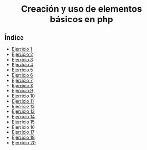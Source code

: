 <div align="center">

# Creación y uso de elementos básicos en php
<div align="justify">

## Índice

- [Ejercicio 1](https://github.com/ATPRodriguez/AED/tree/main/Elementos-basicos-en-php/Ejercicios/Ejercicio%201)
- [Ejercicio 2](https://github.com/ATPRodriguez/AED/tree/main/Elementos-basicos-en-php/Ejercicios/Ejercicio%202)
- [Ejercicio 3](https://github.com/ATPRodriguez/AED/tree/main/Elementos-basicos-en-php/Ejercicios/Ejercicio%203)
- [Ejercicio 4](https://github.com/ATPRodriguez/AED/tree/main/Elementos-basicos-en-php/Ejercicios/Ejercicio%204)
- [Ejercicio 5](https://github.com/ATPRodriguez/AED/tree/main/Elementos-basicos-en-php/Ejercicios/Ejercicio%205)
- [Ejercicio 6](https://github.com/ATPRodriguez/AED/tree/main/Elementos-basicos-en-php/Ejercicios/Ejercicio%206)
- [Ejercicio 7](https://github.com/ATPRodriguez/AED/tree/main/Elementos-basicos-en-php/Ejercicios/Ejercicio%207)
- [Ejercicio 8](https://github.com/ATPRodriguez/AED/tree/main/Elementos-basicos-en-php/Ejercicios/Ejercicio%208)
- [Ejercicio 9](https://github.com/ATPRodriguez/AED/tree/main/Elementos-basicos-en-php/Ejercicios/Ejercicio%209)
- [Ejercicio 10](https://github.com/ATPRodriguez/AED/tree/main/Elementos-basicos-en-php/Ejercicios/Ejercicio%2010)
- [Ejercicio 11](https://github.com/ATPRodriguez/AED/tree/main/Elementos-basicos-en-php/Ejercicios/Ejercicio%2011)
- [Ejercicio 12](https://github.com/ATPRodriguez/AED/tree/main/Elementos-basicos-en-php/Ejercicios/Ejercicio%2012)
- [Ejercicio 13](https://github.com/ATPRodriguez/AED/tree/main/Elementos-basicos-en-php/Ejercicios/Ejercicio%2013)
- [Ejercicio 14](https://github.com/ATPRodriguez/AED/tree/main/Elementos-basicos-en-php/Ejercicios/Ejercicio%2014)
- [Ejercicio 15](https://github.com/ATPRodriguez/AED/tree/main/Elementos-basicos-en-php/Ejercicios/Ejercicio%2015)
- [Ejercicio 16](https://github.com/ATPRodriguez/AED/tree/main/Elementos-basicos-en-php/Ejercicios/Ejercicio%2016)
- [Ejercicio 17](https://github.com/ATPRodriguez/AED/tree/main/Elementos-basicos-en-php/Ejercicios/Ejercicio%2017)
- [Ejercicio 18](https://github.com/ATPRodriguez/AED/tree/main/Elementos-basicos-en-php/Ejercicios/Ejercicio%2018)
- [Ejercicio 20](https://github.com/ATPRodriguez/AED/tree/main/Elementos-basicos-en-php/Ejercicios/Ejercicio%2020)
</div>
</div>